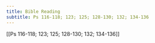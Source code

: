 ```yaml
---
title: Bible Reading
subtitle: Ps 116-118; 123; 125; 128-130; 132; 134-136
---
```


[[Ps 116-118; 123; 125; 128-130; 132; 134-136]]